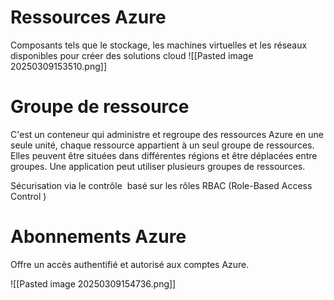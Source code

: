 # Ressources Azure

Composants tels que le stockage, les machines virtuelles et les réseaux disponibles pour créer des solutions cloud
![[Pasted image 20250309153510.png]]

# Groupe de ressource
C'est un conteneur qui administre et regroupe des ressources Azure en une seule unité, chaque ressource appartient à un seul groupe de ressources. Elles peuvent être situées dans différentes régions et être déplacées entre groupes.
Une application peut utiliser plusieurs groupes de ressources.

Sécurisation via le contrôle  basé sur les rôles RBAC (Role-Based Access Control )

# Abonnements Azure
Offre un accès authentifié et autorisé aux comptes Azure.

![[Pasted image 20250309154736.png]]

